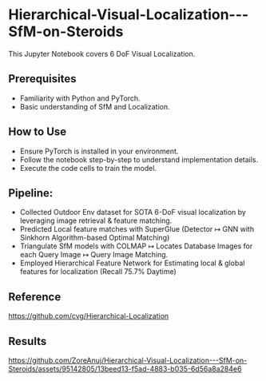 # Hierarchical-Visual-Localization---SfM-on-Steroids

This Jupyter Notebook covers 6 DoF Visual Localization.

## Prerequisites
- Familiarity with Python and PyTorch.
- Basic understanding of SfM and Localization.

## How to Use
- Ensure PyTorch is installed in your environment.
- Follow the notebook step-by-step to understand implementation details.
- Execute the code cells to train the model.

## Pipeline:

- Collected Outdoor Env dataset for SOTA 6-DoF visual localization by leveraging image retrieval & feature matching.
- Predicted Local feature matches with SuperGlue (Detector ↦ GNN with Sinkhorn Algorithm-based Optimal Matching)
- Triangulate SfM models with COLMAP ↦ Locates Database Images for each Query Image ↦ Query Image Matching.
- Employed Hierarchical Feature Network for Estimating local & global features for localization (Recall 75.7% Daytime)

## Reference

https://github.com/cvg/Hierarchical-Localization

## Results

https://github.com/ZoreAnuj/Hierarchical-Visual-Localization---SfM-on-Steroids/assets/95142805/13beed13-f5ad-4883-b035-6d56a8a284e6

